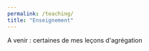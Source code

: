 ```yaml
---
permalink: /teaching/
title: "Enseignement"
---
```



A venir : certaines de mes leçons d'agrégation 

